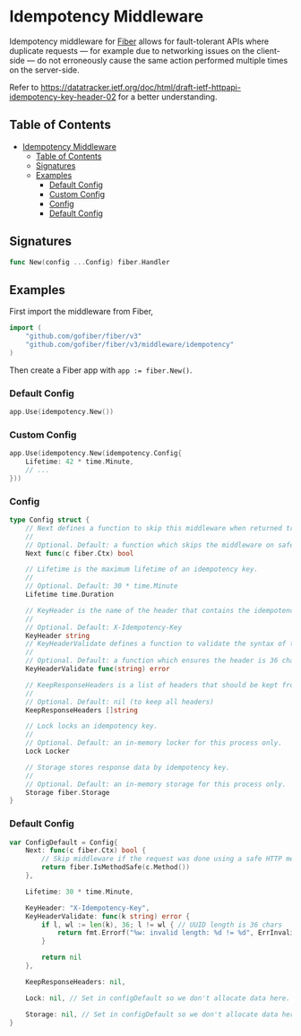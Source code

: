 # Idempotency Middleware

Idempotency middleware for [Fiber](https://github.com/gofiber/fiber) allows for fault-tolerant APIs where duplicate requests — for example due to networking issues on the client-side — do not erroneously cause the same action performed multiple times on the server-side.

Refer to https://datatracker.ietf.org/doc/html/draft-ietf-httpapi-idempotency-key-header-02 for a better understanding.

## Table of Contents

- [Idempotency Middleware](#idempotency-middleware)
	- [Table of Contents](#table-of-contents)
	- [Signatures](#signatures)
	- [Examples](#examples)
		- [Default Config](#default-config)
		- [Custom Config](#custom-config)
		- [Config](#config)
		- [Default Config](#default-config-1)

## Signatures

```go
func New(config ...Config) fiber.Handler
```

## Examples

First import the middleware from Fiber,

```go
import (
	"github.com/gofiber/fiber/v3"
	"github.com/gofiber/fiber/v3/middleware/idempotency"
)
```

Then create a Fiber app with `app := fiber.New()`.

### Default Config

```go
app.Use(idempotency.New())
```

### Custom Config

```go
app.Use(idempotency.New(idempotency.Config{
	Lifetime: 42 * time.Minute,
	// ...
}))
```

### Config

```go
type Config struct {
	// Next defines a function to skip this middleware when returned true.
	//
	// Optional. Default: a function which skips the middleware on safe HTTP request method.
	Next func(c fiber.Ctx) bool

	// Lifetime is the maximum lifetime of an idempotency key.
	//
	// Optional. Default: 30 * time.Minute
	Lifetime time.Duration

	// KeyHeader is the name of the header that contains the idempotency key.
	//
	// Optional. Default: X-Idempotency-Key
	KeyHeader string
	// KeyHeaderValidate defines a function to validate the syntax of the idempotency header.
	//
	// Optional. Default: a function which ensures the header is 36 characters long (the size of an UUID).
	KeyHeaderValidate func(string) error

	// KeepResponseHeaders is a list of headers that should be kept from the original response.
	//
	// Optional. Default: nil (to keep all headers)
	KeepResponseHeaders []string

	// Lock locks an idempotency key.
	//
	// Optional. Default: an in-memory locker for this process only.
	Lock Locker

	// Storage stores response data by idempotency key.
	//
	// Optional. Default: an in-memory storage for this process only.
	Storage fiber.Storage
}
```

### Default Config

```go
var ConfigDefault = Config{
	Next: func(c fiber.Ctx) bool {
		// Skip middleware if the request was done using a safe HTTP method
		return fiber.IsMethodSafe(c.Method())
	},

	Lifetime: 30 * time.Minute,

	KeyHeader: "X-Idempotency-Key",
	KeyHeaderValidate: func(k string) error {
		if l, wl := len(k), 36; l != wl { // UUID length is 36 chars
			return fmt.Errorf("%w: invalid length: %d != %d", ErrInvalidIdempotencyKey, l, wl)
		}

		return nil
	},

	KeepResponseHeaders: nil,

	Lock: nil, // Set in configDefault so we don't allocate data here.

	Storage: nil, // Set in configDefault so we don't allocate data here.
}
```
